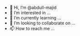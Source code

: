 - 👋 Hi, I’m @abdull-majid
- 👀 I’m interested in ...
- 🌱 I’m currently learning ...
- 💞️ I’m looking to collaborate on ...
- 📫 How to reach me ...

<!---
abdull-majid/abdull-majid is a ✨ special ✨ repository because its `README.md` (this file) appears on your GitHub profile.
You can click the Preview link to take a look at your changes.
--->
